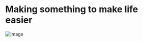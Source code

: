# Making something to make life easier

![image](https://user-images.githubusercontent.com/100119626/192359739-9ee6002b-6ba2-4589-9a9f-73c5db593d15.png)
